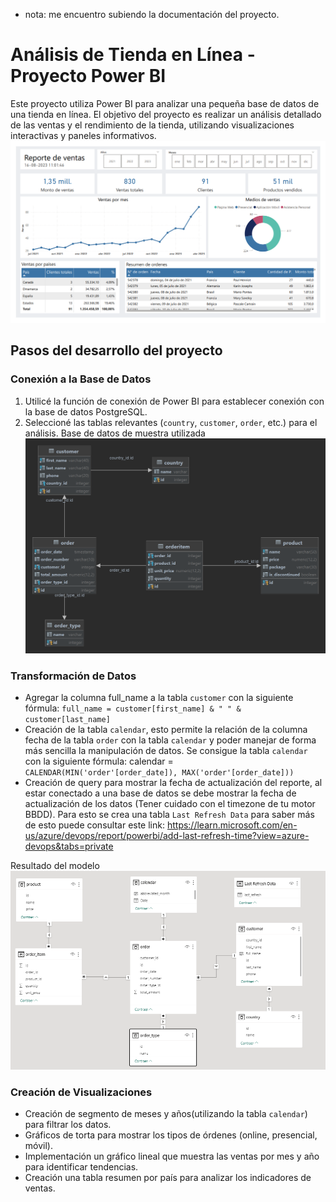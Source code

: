 - nota: me encuentro subiendo la documentación del proyecto.
# Análisis de Tienda en Línea - Proyecto Power BI

Este proyecto utiliza Power BI para analizar una pequeña base de datos de una tienda en línea. El objetivo del proyecto es realizar un 
análisis detallado de las ventas y el rendimiento de la tienda, utilizando visualizaciones interactivas y paneles informativos.
![Sales report.PNG](images%2FSales%20report.PNG)

## Pasos del desarrollo del proyecto

### Conexión a la Base de Datos

1. Utilicé la función de conexión de Power BI para establecer conexión con la base de datos PostgreSQL.
2. Seleccioné las tablas relevantes (`country`, `customer`, `order`, etc.) para el análisis.
Base de datos de muestra utilizada
![diagram data base.png](images%2Fdiagram%20data%20base.png)

### Transformación de Datos

- Agregar la columna full_name a la tabla `customer` con la siguiente fórmula: `full_name = customer[first_name] & " " & customer[last_name]`
- Creación de la tabla `calendar`, esto permite la relación de la columna fecha de la tabla `order` con la tabla `calendar` y poder manejar de forma más sencilla la manipulación de datos. 
Se consigue la tabla `calendar` con la siguiente fórmula: calendar = `CALENDAR(MIN('order'[order_date]), MAX('order'[order_date]))`
- Creación de query para mostrar la fecha de actualización del reporte, al estar conectado a una base de datos se debe mostrar la fecha de actualización de los datos (Tener cuidado con el timezone de tu motor BBDD). 
Para esto se crea una tabla `Last Refresh Data` para saber más de esto puede consultar este link: https://learn.microsoft.com/en-us/azure/devops/report/powerbi/add-last-refresh-time?view=azure-devops&tabs=private

Resultado del modelo
![modelo-powerbi.PNG](images%2Fmodelo-powerbi.PNG)

### Creación de Visualizaciones

- Creación de segmento de meses y años(utilizando la tabla `calendar`) para filtrar los datos.
- Gráficos de torta para mostrar los tipos de órdenes (online, presencial, móvil).
- Implementación un gráfico lineal que muestra las ventas por mes y año para identificar tendencias.
- Creación una tabla resumen por país para analizar los indicadores de ventas.
